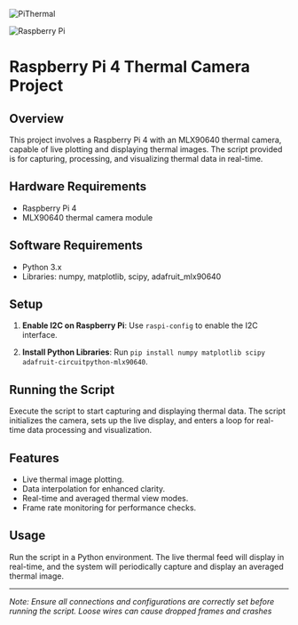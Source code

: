 
![PiThermal](https://github.com/remsky/ThermalProject/assets/25017870/5a819993-58b1-4b32-b28e-7443c57ada0e)

![Raspberry Pi](https://img.shields.io/badge/-RaspberryPi-C51A4A?style=for-the-badge&logo=Raspberry-Pi)
# Raspberry Pi 4 Thermal Camera Project

## Overview
This project involves a Raspberry Pi 4 with an MLX90640 thermal camera, capable of live plotting and displaying thermal images. The script provided is for capturing, processing, and visualizing thermal data in real-time.

## Hardware Requirements
- Raspberry Pi 4
- MLX90640 thermal camera module

## Software Requirements
- Python 3.x
- Libraries: numpy, matplotlib, scipy, adafruit_mlx90640

## Setup
1. **Enable I2C on Raspberry Pi**:
   Use `raspi-config` to enable the I2C interface.

2. **Install Python Libraries**:
   Run `pip install numpy matplotlib scipy adafruit-circuitpython-mlx90640`.

## Running the Script
Execute the script to start capturing and displaying thermal data. The script initializes the camera, sets up the live display, and enters a loop for real-time data processing and visualization.

## Features
- Live thermal image plotting.
- Data interpolation for enhanced clarity.
- Real-time and averaged thermal view modes.
- Frame rate monitoring for performance checks.

## Usage
Run the script in a Python environment. The live thermal feed will display in real-time, and the system will periodically capture and display an averaged thermal image.

---

*Note: Ensure all connections and configurations are correctly set before running the script. Loose wires can cause dropped frames and crashes*
